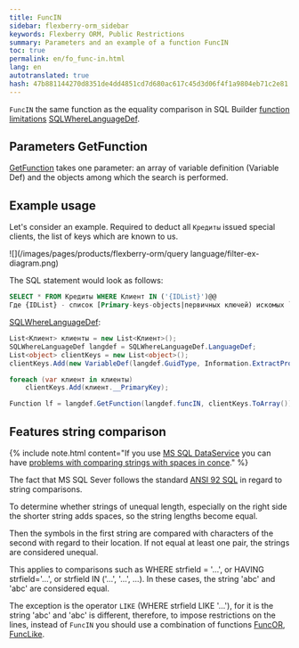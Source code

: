 ```yaml
--- 
title: FuncIN 
sidebar: flexberry-orm_sidebar 
keywords: Flexberry ORM, Public Restrictions 
summary: Parameters and an example of a function FuncIN 
toc: true 
permalink: en/fo_func-in.html 
lang: en 
autotranslated: true 
hash: 47b881144270d8351de4dd4851cd7d680ac617c45d3d06f4f1a9804eb71c2e81 
--- 
```


`FuncIN` the same function as the equality comparison in SQL Builder [function limitations](fo_limit-function.html) [SQLWhereLanguageDef](fo_function-list.html). 

## Parameters GetFunction 

[GetFunction](fo_function-list.html) takes one parameter: an array of variable definition (Variable Def) and the objects among which the search is performed. 

## Example usage 

Let's consider an example. Required to deduct all `Кредиты` issued special clients, the list of keys which are known to us. 

![](/images/pages/products/flexberry-orm/query language/filter-ex-diagram.png) 

The SQL statement would look as follows: 

```sql
SELECT * FROM Кредиты WHERE Клиент IN ('{IDList}')@@
Где {IDList} - список [Primary-keys-objects|первичных ключей) искомых `Клиентов`
``` 

[SQLWhereLanguageDef](fo_function-list.html): 

``` csharp        
List<Клиент> клиенты = new List<Клиент>();
SQLWhereLanguageDef langdef = SQLWhereLanguageDef.LanguageDef;
List<object> clientKeys = new List<object>();
clientKeys.Add(new VariableDef(langdef.GuidType, Information.ExtractPropertyPath<Кредит>(x => x.Клиент)));

foreach (var клиент in клиенты)
	clientKeys.Add(клиент.__PrimaryKey);

Function lf = langdef.GetFunction(langdef.funcIN, clientKeys.ToArray());
``` 

## Features string comparison 

{% include note.html content="If you use [MS SQL DataService](fo_mssql-data-service.html) you can have [problems with comparing strings with spaces in conce](http://improvingsoftware.com/2009/09/09/beware-of-this-trap-when-comparing-strings-in-t-sql-with-trailing-spaces/)." %} 

The fact that MS SQL Sever follows the standard [ANSI 92 SQL](https://ru.wikipedia.org/wiki/SQL-92) in regard to string comparisons. 

To determine whether strings of unequal length, especially on the right side the shorter string adds spaces, so the string lengths become equal. 

Then the symbols in the first string are compared with characters of the second with regard to their location. If not equal at least one pair, the strings are considered unequal. 

This applies to comparisons such as WHERE strfield = '...', or HAVING strfield='...', or strfield IN ('...', '...', ...). In these cases, the string 'abc' and 'abc' are considered equal. 

The exception is the operator `LIKE` (WHERE strfield LIKE '...'), for it is the string 'abc' and 'abc' is different, therefore, to impose restrictions on the lines, instead of `FuncIN` you should use a combination of functions [FuncOR](fo_func-or.html), [FuncLike](fo_func-like.html). 



